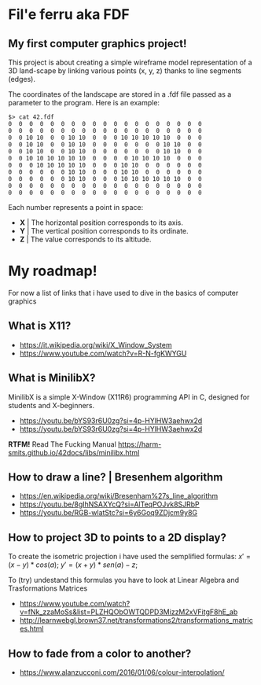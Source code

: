# Fil'e ferru aka FDF
## My first computer graphics project!

This project is about creating a simple wireframe model representation of a 3D land-scape by linking various points (x, y, z) thanks to line segments (edges).

The coordinates of the landscape are stored in a .fdf file passed as a parameter to the program. Here is an example:
```
$> cat 42.fdf
0  0  0  0  0  0  0  0  0  0  0  0  0  0  0  0  0  0  0
0  0  0  0  0  0  0  0  0  0  0  0  0  0  0  0  0  0  0
0  0 10 10  0  0 10 10  0  0  0 10 10 10 10 10  0  0  0
0  0 10 10  0  0 10 10  0  0  0  0  0  0  0 10 10  0  0
0  0 10 10  0  0 10 10  0  0  0  0  0  0  0 10 10  0  0
0  0 10 10 10 10 10 10  0  0  0  0 10 10 10 10  0  0  0
0  0  0 10 10 10 10 10  0  0  0 10 10  0  0  0  0  0  0
0  0  0  0  0  0 10 10  0  0  0 10 10  0  0  0  0  0  0
0  0  0  0  0  0 10 10  0  0  0 10 10 10 10 10 10  0  0
0  0  0  0  0  0  0  0  0  0  0  0  0  0  0  0  0  0  0
0  0  0  0  0  0  0  0  0  0  0  0  0  0  0  0  0  0  0
```
Each number represents a point in space:
- **X** | The horizontal position corresponds to its axis.
- **Y** | The vertical position corresponds to its ordinate.
- **Z** | The value corresponds to its altitude.

# My roadmap!

For now a list of links that i have used to dive in the basics of computer graphics

## What is X11?

- https://it.wikipedia.org/wiki/X_Window_System
- https://www.youtube.com/watch?v=R-N-fgKWYGU

## What is MinilibX?
MinilibX is a simple X-Window (X11R6) programming API in C, designed for students and X-beginners.

- https://youtu.be/bYS93r6U0zg?si=4p-HYlHW3aehwx2d
- https://youtu.be/bYS93r6U0zg?si=4p-HYlHW3aehwx2d

**RTFM!** Read The Fucking Manual
https://harm-smits.github.io/42docs/libs/minilibx.html

## How to draw a line? | Bresenhem algorithm

- https://en.wikipedia.org/wiki/Bresenham%27s_line_algorithm
- https://youtu.be/8gIhNSAXYcQ?si=AlTeqPOJvk8SJRbP
- https://youtu.be/RGB-wlatStc?si=6y6Goq9ZDjcm9y8G

## How to project 3D to points to a 2D display?
To create the isometric projection i have used the semplified formulas:
$x′ = (x - y) * cos(a);$
$y' = (x + y) * sen(a) - z;$

To (try) undestand this formulas you have to look at Linear Algebra and Trasformations Matrices
- https://www.youtube.com/watch?v=fNk_zzaMoSs&list=PLZHQObOWTQDPD3MizzM2xVFitgF8hE_ab
- http://learnwebgl.brown37.net/transformations2/transformations_matrices.html

## How to fade from a color to another?
- https://www.alanzucconi.com/2016/01/06/colour-interpolation/